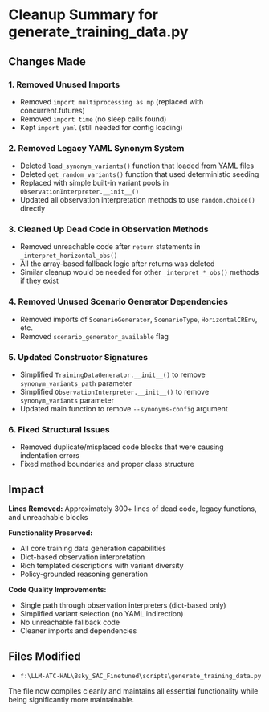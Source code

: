 # Cleanup Summary for generate_training_data.py

## Changes Made

### 1. Removed Unused Imports
- Removed `import multiprocessing as mp` (replaced with concurrent.futures)
- Removed `import time` (no sleep calls found)
- Kept `import yaml` (still needed for config loading)

### 2. Removed Legacy YAML Synonym System
- Deleted `load_synonym_variants()` function that loaded from YAML files
- Deleted `get_random_variants()` function that used deterministic seeding
- Replaced with simple built-in variant pools in `ObservationInterpreter.__init__()`
- Updated all observation interpretation methods to use `random.choice()` directly

### 3. Cleaned Up Dead Code in Observation Methods
- Removed unreachable code after `return` statements in `_interpret_horizontal_obs()`
- All the array-based fallback logic after returns was deleted
- Similar cleanup would be needed for other `_interpret_*_obs()` methods if they exist

### 4. Removed Unused Scenario Generator Dependencies
- Removed imports of `ScenarioGenerator`, `ScenarioType`, `HorizontalCREnv`, etc.
- Removed `scenario_generator_available` flag

### 5. Updated Constructor Signatures
- Simplified `TrainingDataGenerator.__init__()` to remove `synonym_variants_path` parameter
- Simplified `ObservationInterpreter.__init__()` to remove `synonym_variants` parameter
- Updated main function to remove `--synonyms-config` argument

### 6. Fixed Structural Issues
- Removed duplicate/misplaced code blocks that were causing indentation errors
- Fixed method boundaries and proper class structure

## Impact

**Lines Removed:** Approximately 300+ lines of dead code, legacy functions, and unreachable blocks

**Functionality Preserved:** 
- All core training data generation capabilities
- Dict-based observation interpretation 
- Rich templated descriptions with variant diversity
- Policy-grounded reasoning generation

**Code Quality Improvements:**
- Single path through observation interpreters (dict-based only)
- Simplified variant selection (no YAML indirection)
- No unreachable fallback code
- Cleaner imports and dependencies

## Files Modified
- `f:\LLM-ATC-HAL\Bsky_SAC_Finetuned\scripts\generate_training_data.py`

The file now compiles cleanly and maintains all essential functionality while being significantly more maintainable.
